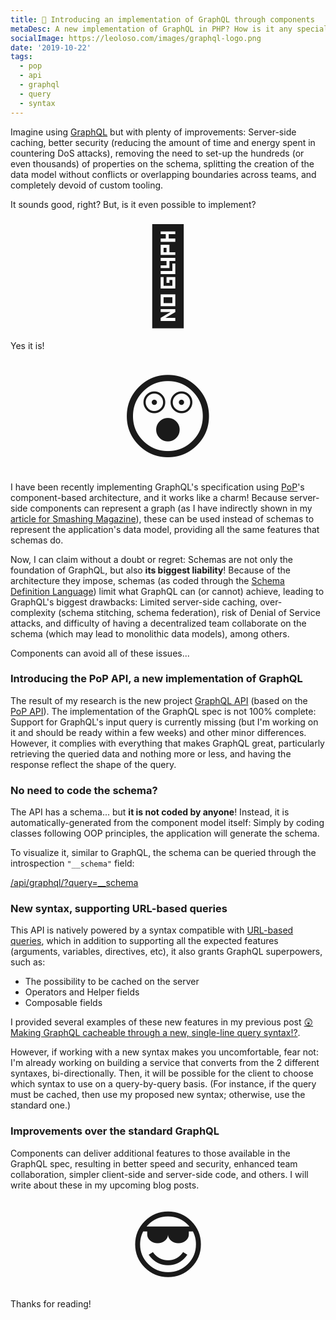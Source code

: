 ```yaml
---
title: 🚀 Introducing an implementation of GraphQL through components
metaDesc: A new implementation of GraphQL in PHP? How is it any special? Click to find out!
socialImage: https://leoloso.com/images/graphql-logo.png
date: '2019-10-22'
tags:
  - pop
  - api
  - graphql
  - query
  - syntax
---
```


Imagine using [GraphQL](https://graphql.org) but with plenty of improvements: Server-side caching, better security (reducing the amount of time and energy spent in countering DoS attacks), removing the need to set-up the hundreds (or even thousands) of properties on the schema, splitting the creation of the data model without conflicts or overlapping boundaries across teams, and completely devoid of custom tooling. 

It sounds good, right? But, is it even possible to implement?

<p style="text-align: center;"><span style="font-size: 150px;">🤔</span></p>

Yes it is!

<p style="text-align: center;"><span style="font-size: 150px;">😲</span></p>

I have been recently implementing GraphQL's specification using [PoP](https://github.com/leoloso/PoP)'s component-based architecture, and it works like a charm! Because server-side components can represent a graph (as I have indirectly shown in my [article for Smashing Magazine](https://www.smashingmagazine.com/2019/01/introducing-component-based-api/)), these can be used instead of schemas to represent the application's data model, providing all the same features that schemas do.

Now, I can claim without a doubt or regret: Schemas are not only the foundation of GraphQL, but also **its biggest liability**! Because of the architecture they impose, schemas (as coded through the [Schema Definition Language](https://www.prisma.io/blog/graphql-sdl-schema-definition-language-6755bcb9ce51)) limit what GraphQL can (or cannot) achieve, leading to GraphQL's biggest drawbacks: Limited server-side caching, over-complexity (schema stitching, schema federation), risk of Denial of Service attacks, and difficulty of having a decentralized team collaborate on the schema (which may lead to monolithic data models), among others. 

Components can avoid all of these issues...

### Introducing the PoP API, a new implementation of GraphQL

The result of my research is the new project [GraphQL API](https://github.com/getpop/api-graphql) (based on the [PoP API](https://github.com/getpop/api)). The implementation of the GraphQL spec is not 100% complete: Support for GraphQL's input query is currently missing (but I'm working on it and should be ready within a few weeks) and other minor differences. However, it complies with everything that makes GraphQL great, particularly retrieving the queried data and nothing more or less, and having the response reflect the shape of the query.

### No need to code the schema?

The API has a schema... but **it is not coded by anyone**! Instead, it is automatically-generated from the component model itself: Simply by coding classes following OOP principles, the application will generate the schema.

To visualize it, similar to GraphQL, the schema can be queried through the introspection `"__schema"` field:

[/api/graphql/?query=__schema](https://nextapi.getpop.org/api/graphql/?query=__schema)

### New syntax, supporting URL-based queries

This API is natively powered by a syntax compatible with [URL-based queries](https://github.com/getpop/field-query), which in addition to supporting all the expected features (arguments, variables, directives, etc), it also grants GraphQL superpowers, such as:

- The possibility to be cached on the server
- Operators and Helper fields
- Composable fields

I provided several examples of these new features in my previous post [😲 Making GraphQL cacheable through a new, single-line query syntax!?](/posts/graphql-query-in-a-single-line/).

However, if working with a new syntax makes you uncomfortable, fear not: I'm already working on building a service that converts from the 2 different syntaxes, bi-directionally. Then, it will be possible for the client to choose which syntax to use on a query-by-query basis. (For instance, if the query must be cached, then use my proposed new syntax; otherwise, use the standard one.)

### Improvements over the standard GraphQL

Components can deliver additional features to those available in the GraphQL spec, resulting in better speed and security, enhanced team collaboration, simpler client-side and server-side code, and others. I will write about these in my upcoming blog posts. 

<p style="text-align: center;"><span style="font-size: 120px;">😎</span></p>

Thanks for reading!

